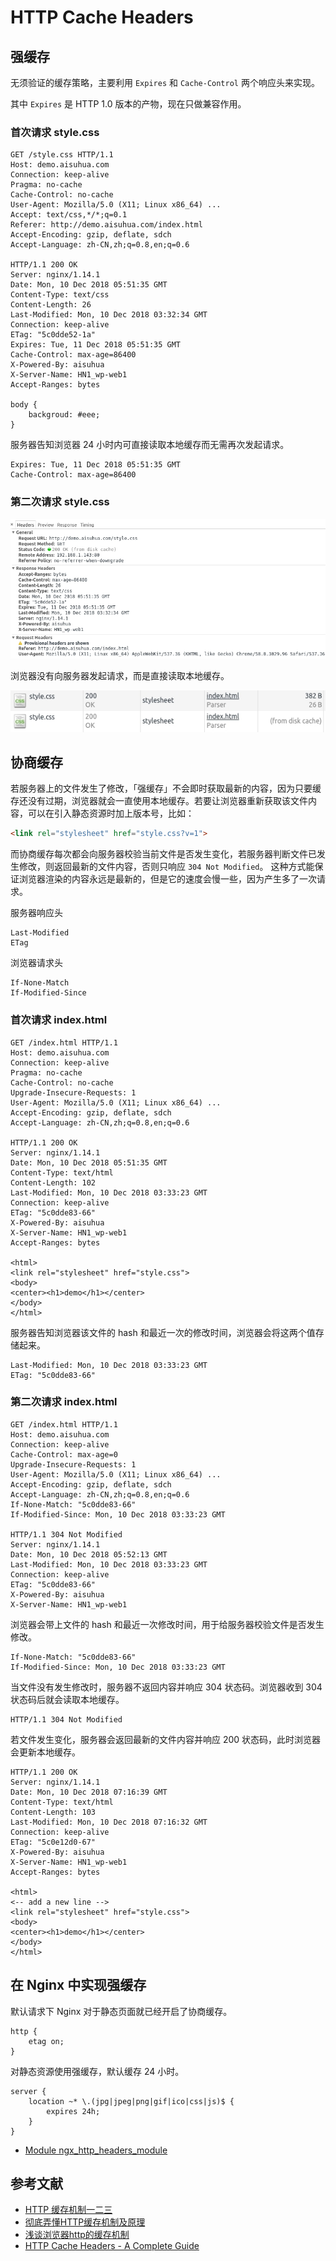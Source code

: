 # HTTP Cache Headers

## 强缓存

无须验证的缓存策略，主要利用 `Expires` 和 `Cache-Control` 两个响应头来实现。

其中 `Expires` 是 HTTP 1.0 版本的产物，现在只做兼容作用。

### 首次请求 style.css

```
GET /style.css HTTP/1.1
Host: demo.aisuhua.com
Connection: keep-alive
Pragma: no-cache
Cache-Control: no-cache
User-Agent: Mozilla/5.0 (X11; Linux x86_64) ...
Accept: text/css,*/*;q=0.1
Referer: http://demo.aisuhua.com/index.html
Accept-Encoding: gzip, deflate, sdch
Accept-Language: zh-CN,zh;q=0.8,en;q=0.6

HTTP/1.1 200 OK
Server: nginx/1.14.1
Date: Mon, 10 Dec 2018 05:51:35 GMT
Content-Type: text/css
Content-Length: 26
Last-Modified: Mon, 10 Dec 2018 03:32:34 GMT
Connection: keep-alive
ETag: "5c0dde52-1a"
Expires: Tue, 11 Dec 2018 05:51:35 GMT
Cache-Control: max-age=86400
X-Powered-By: aisuhua
X-Server-Name: HN1_wp-web1
Accept-Ranges: bytes

body {
    backgroud: #eee;
}
```

服务器告知浏览器 24 小时内可直接读取本地缓存而无需再次发起请求。

```
Expires: Tue, 11 Dec 2018 05:51:35 GMT
Cache-Control: max-age=86400
```

### 第二次请求 style.css

![Alt text](img/cache_style_0.jpg)

浏览器没有向服务器发起请求，而是直接读取本地缓存。

![Alt text](img/cache_style_1.jpg)

## 协商缓存

若服务器上的文件发生了修改，「强缓存」不会即时获取最新的内容，因为只要缓存还没有过期，浏览器就会一直使用本地缓存。若要让浏览器重新获取该文件内容，可以在引入静态资源时加上版本号，比如：

```html
<link rel="stylesheet" href="style.css?v=1">
```

而协商缓存每次都会向服务器校验当前文件是否发生变化，若服务器判断文件已发生修改，则返回最新的文件内容，否则只响应 `304 Not Modified`。 这种方式能保证浏览器渲染的内容永远是最新的，但是它的速度会慢一些，因为产生多了一次请求。

服务器响应头

```
Last-Modified
ETag
```

浏览器请求头

```
If-None-Match
If-Modified-Since
```

### 首次请求 index.html

```
GET /index.html HTTP/1.1
Host: demo.aisuhua.com
Connection: keep-alive
Pragma: no-cache
Cache-Control: no-cache
Upgrade-Insecure-Requests: 1
User-Agent: Mozilla/5.0 (X11; Linux x86_64) ...
Accept-Encoding: gzip, deflate, sdch
Accept-Language: zh-CN,zh;q=0.8,en;q=0.6

HTTP/1.1 200 OK
Server: nginx/1.14.1
Date: Mon, 10 Dec 2018 05:51:35 GMT
Content-Type: text/html
Content-Length: 102
Last-Modified: Mon, 10 Dec 2018 03:33:23 GMT
Connection: keep-alive
ETag: "5c0dde83-66"
X-Powered-By: aisuhua
X-Server-Name: HN1_wp-web1
Accept-Ranges: bytes

<html>
<link rel="stylesheet" href="style.css">
<body>
<center><h1>demo</h1></center>
</body>
</html>
```

服务器告知浏览器该文件的 hash 和最近一次的修改时间，浏览器会将这两个值存储起来。

```
Last-Modified: Mon, 10 Dec 2018 03:33:23 GMT
ETag: "5c0dde83-66"
```

### 第二次请求 index.html

```
GET /index.html HTTP/1.1
Host: demo.aisuhua.com
Connection: keep-alive
Cache-Control: max-age=0
Upgrade-Insecure-Requests: 1
User-Agent: Mozilla/5.0 (X11; Linux x86_64) ...
Accept-Encoding: gzip, deflate, sdch
Accept-Language: zh-CN,zh;q=0.8,en;q=0.6
If-None-Match: "5c0dde83-66"
If-Modified-Since: Mon, 10 Dec 2018 03:33:23 GMT

HTTP/1.1 304 Not Modified
Server: nginx/1.14.1
Date: Mon, 10 Dec 2018 05:52:13 GMT
Last-Modified: Mon, 10 Dec 2018 03:33:23 GMT
Connection: keep-alive
ETag: "5c0dde83-66"
X-Powered-By: aisuhua
X-Server-Name: HN1_wp-web1
```

浏览器会带上文件的 hash 和最近一次修改时间，用于给服务器校验文件是否发生修改。

```
If-None-Match: "5c0dde83-66"
If-Modified-Since: Mon, 10 Dec 2018 03:33:23 GMT
```

当文件没有发生修改时，服务器不返回内容并响应 304 状态码。浏览器收到 304 状态码后就会读取本地缓存。

```
HTTP/1.1 304 Not Modified
```

若文件发生变化，服务器会返回最新的文件内容并响应 200 状态码，此时浏览器会更新本地缓存。

```
HTTP/1.1 200 OK
Server: nginx/1.14.1
Date: Mon, 10 Dec 2018 07:16:39 GMT
Content-Type: text/html
Content-Length: 103
Last-Modified: Mon, 10 Dec 2018 07:16:32 GMT
Connection: keep-alive
ETag: "5c0e12d0-67"
X-Powered-By: aisuhua
X-Server-Name: HN1_wp-web1
Accept-Ranges: bytes

<html>
<-- add a new line -->
<link rel="stylesheet" href="style.css">
<body>
<center><h1>demo</h1></center>
</body>
</html>
```

## 在 Nginx 中实现强缓存

默认请求下 Nginx 对于静态页面就已经开启了协商缓存。

```
http {
    etag on;
}
```

对静态资源使用强缓存，默认缓存 24 小时。

```
server {
    location ~* \.(jpg|jpeg|png|gif|ico|css|js)$ {
        expires 24h;
    }
}
```

- [Module ngx_http_headers_module](http://nginx.org/en/docs/http/ngx_http_headers_module.html)

## 参考文献

- [HTTP 缓存机制一二三](http://web.jobbole.com/92773/)
- [彻底弄懂HTTP缓存机制及原理](https://www.cnblogs.com/chenqf/p/6386163.html)
- [浅谈浏览器http的缓存机制](https://www.cnblogs.com/vajoy/p/5341664.html)
- [HTTP Cache Headers - A Complete Guide](https://www.keycdn.com/blog/http-cache-headers)
